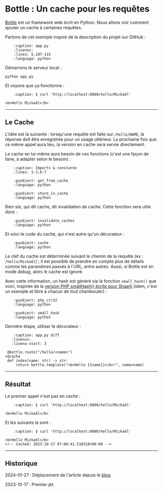 # Bottle : Un cache pour les requêtes

[Bottle](https://github.com/bottlepy/bottle) est un framework web écrit en Python.
Nous allons voir comment ajouter un cache à certaines requêtes.

Partons de cet exemple inspiré de la description du projet sur GitHub :

```{literalinclude} snippets/bottle-cache-requetes.py
    :caption: app.py
    :linenos:
    :lines: 5,107-115
    :language: python
```

Démarrons le serveur local :

```{code-block} shell
python app.py
```

Et voyons que ça fonctionne :

```{code-block} html
    :caption: $ curl 'http://localhost:8080/hello/Mickaël'

<b>Hello Mickaël</b>
```

---

## Le Cache

L'idée est la suivante : lorsqu'une requête est faite sur `/hello/NAME`, la réponse doit être enregistrée pour un usage ultérieur. La prochaine fois que ce même appel aura lieu, la version en cache sera servie directement.

Le cache en lui-même aura besoin de ces fonctions (c'est une façon de faire, à adapter selon le besoin) :

```{literalinclude} snippets/bottle-cache-requetes.py
    :caption: Imports & constante
    :lines: 1-3,6-7
```

```{literalinclude} snippets/bottle-cache-requetes.py
    :pyobject: get_from_cache
    :language: python
```

```{literalinclude} snippets/bottle-cache-requetes.py
    :pyobject: store_in_cache
    :language: python
```

Bien sûr, qui dit cache, dit invalidation de cache. Cette fonction sera utile donc :

```{literalinclude} snippets/bottle-cache-requetes.py
    :pyobject: invalidate_caches
    :language: python
```

Et voici le code du cache, qui n'est autre qu'un décorateur :

```{literalinclude} snippets/bottle-cache-requetes.py
    :pyobject: cache
    :language: python
```

Le clef du cache est déterminée suivant le chemin de la requête (ex : `/hello/Mickaël`) ; il est possible de prendre en compte plus de détails comme les paramètres passés à l'URL, entre autres. Aussi, si Bottle est en mode *debug*, alors le cache est ignoré.

Avec cette information, un hash est généré via la fonction `small_hash()` que voici, inspirée de la [version PHP smallHash() écrite pour Shaarli](https://github.com/sebsauvage/Shaarli/blob/029f75f180f79cd581786baf1b37e810da1adfc3/index.php#L228-L241) (idem, c'est un exemple et libre à chacun de tout chambouler) :

```{literalinclude} snippets/bottle-cache-requetes.py
    :pyobject: php_crc32
    :language: python
```

```{literalinclude} snippets/bottle-cache-requetes.py
    :pyobject: small_hash
    :language: python
```

Dernière étape, utiliser le décorateur :

```{code-block} diff
    :caption: app.py diff
   :linenos:
   :lineno-start: 3

 @bottle.route("/hello/<name>")
+@cache
 def index(name: str) -> str:
     return bottle.template("<b>Hello {{name}}</b>!", name=name)
```

---

## Résultat

Le premier appel n'est pas en cache :

```{code-block} html
    :caption: $ curl 'http://localhost:8080/hello/Mickaël'

<b>Hello Mickaël</b>
```

Et les suivants le sont :

```{code-block} html
    :caption: $ curl 'http://localhost:8080/hello/Mickaël'

<b>Hello Mickaël</b>
<!-- Cached: 2023-10-17 07:08:41.510318+00:00 -->
```

---

## Historique

2024-01-27
: Déplacement de l'article depuis le [blog](https://www.tiger-222.fr/?d=2023/10/17/09/02/58-bottle-un-cache-pour-les-requetes).

2023-10-17
: Premier jet.
